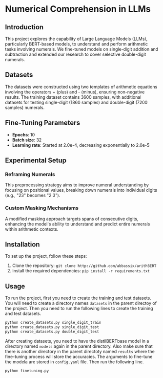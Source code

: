 # Numerical Comprehension in LLMs

## Introduction
This project explores the capability of Large Language Models (LLMs), particularly BERT-based models, to understand and perform arithmetic tasks involving numerals. We fine-tuned models on single-digit addition and subtraction and extended our research to cover selective double-digit numerals.

## Datasets
The datasets were constructed using two templates of arithmetic equations involving the operators + (plus) and - (minus), ensuring non-negative results. The training dataset contains 3600 samples, with additional datasets for testing single-digit (1860 samples) and double-digit (7200 samples) numerals.

## Fine-Tuning Parameters
- **Epochs**: 10
- **Batch size**: 32
- **Learning rate**: Started at 2.0e-4, decreasing exponentially to 2.0e-5

## Experimental Setup
### Reframing Numerals
This preprocessing strategy aims to improve numeral understanding by focusing on positional values, breaking down numerals into individual digits (e.g., "23" becomes "2 3").

### Custom Masking Mechanisms
A modified masking approach targets spans of consecutive digits, enhancing the model's ability to understand and predict entire numerals within arithmetic contexts.

## Installation
To set up the project, follow these steps:
1. Clone the repository: `git clone http://github.com/abbassix/arithBERT`
2. Install the required dependencies: `pip install -r requirements.txt`

## Usage
To run the project, first you need to create the training and test datasets. You will need to create a directory names `datasets` in the parent directoy of the project. Then you need to run the following lines to create the training and test datasets.
```bash
python create_datasets.py single_digit_train
python create_datasets.py single_digit_test
python create_datasets.py double_digit_test
```
After creating datasets, you need to have the distilBERTbase model in a directory named `models` again in the parent directory. Also make sure that there is another directory in the parent directoty named `results` where the fine-tuning process will store the accuracies. The arguments to fine-tune the modela are stored in `config.yaml` file. Then run the following line.
```bash
python finetuning.py
```
